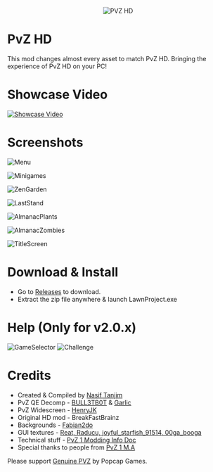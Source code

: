<p align="center"><img alt="PVZ HD" src="help/PvZ_Logo.png"/></p>

# PvZ HD
This mod changes almost every asset to match PvZ HD. Bringing the experience of PvZ HD on your PC!

# Showcase Video
[![Showcase Video](/screenshots/Thumbnail.png)](https://youtu.be/VZtRLQ1t4rY)

# Screenshots
![Menu](/screenshots/Menu.png)

![Minigames](/screenshots/Minigames.png)

![ZenGarden](/screenshots/ZenGarden.png)

![LastStand](/screenshots/LastStand.png)

![AlmanacPlants](/screenshots/AlmanacPlants.png)

![AlmanacZombies](/screenshots/AlmanacZombies.png)

![TitleScreen](/screenshots/TitleScreen.png)

# Download & Install
* Go to [Releases](https://github.com/nasiftanjim/PVZHD/releases/latest) to download.
* Extract the zip file anywhere & launch LawnProject.exe

# Help (Only for v2.0.x)
![GameSelector](/help/GameSelector.png)
![Challenge](/help/Challenge.png)

# Credits
* Created & Compiled by [Nasif Tanjim](https://www.youtube.com/@NasifTanjim)
* PvZ QE Decomp - [BULL3TB0T](https://github.com/BULL3TB0T/PvZ-Quality-Enhanced-Wide) & [Garlic](https://discord.com/invite/p3bDSTFckc)
* PvZ Widescreen - [HenryJK](https://github.com/HenryJk/PvZWidescreen/)
* Original HD mod - BreakFastBrainz
* Backgrounds - [Fabian2do](https://www.youtube.com/@Fabian2do)
* GUI textures - [Reat, Raducu, joyful_starfish_91514, 00ga_booga](https://discord.com/invite/p3bDSTFckc)
* Technical stuff - [PvZ 1 Modding Info Doc](https://docs.google.com/document/d/1kf3mUKssw3LKapwB-t9Lh4Qs5GjjaVJZ8cZ6H_u6a5M/edit?usp=sharing)
* Special thanks to people from [PvZ 1 M.A](https://discord.com/invite/p3bDSTFckc)

Please support [Genuine PVZ](https://www.ea.com/games/plants-vs-zombies) by Popcap Games.
